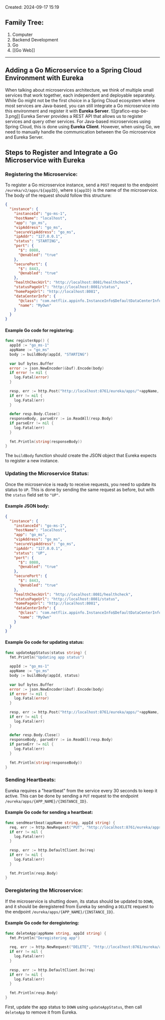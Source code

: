 Created: 2024-09-17 15:19
## Family Tree:
1. Computer
2. Backend Development
3. Go
4. [[Go Web]]
-- -
## Adding a Go Microservice to a Spring Cloud Environment with Eureka
When talking about microservices architecture, we think of multiple small services that work together, each independent and deployable separately. While Go might not be the first choice in a Spring Cloud ecosystem where most services are Java-based, you can still integrate a Go microservice into this environment and register it with **Eureka Server**.
![[grafico-esp-be-3.png]]
Eureka Server provides a REST API that allows us to register services and query other services. For Java-based microservices using Spring Cloud, this is done using **Eureka Client**. However, when using Go, we need to manually handle the communication between the Go microservice and Eureka Server.
## Steps to Register and Integrate a Go Microservice with Eureka
### Registering the Microservice:
To register a Go microservice instance, send a `POST` request to the endpoint `/eureka/v2/apps/${appID}`, where `${appID}` is the name of the microservice.
The body of the request should follow this structure:
```json
{
  "instance": {
    "instanceId": "go-ms-1",
    "hostName": "localhost",
    "app": "go_ms",
    "vipAddress": "go_ms",
    "secureVipAddress": "go_ms",
    "ipAddr": "127.0.0.1",
    "status": "STARTING",
    "port": {
      "$": 8080,
      "@enabled": "true"
    },
    "securePort": {
      "$": 8443,
      "@enabled": "true"
    },
    "healthCheckUrl": "http://localhost:8081/healthcheck",
    "statusPageUrl": "http://localhost:8081/status",
    "homePageUrl": "http://localhost:8081",
    "dataCenterInfo": {
      "@class": "com.netflix.appinfo.InstanceInfo$DefaultDataCenterInfo",
      "name": "MyOwn"
    }
  }
}
```
#### Example Go code for registering:
```go
func registerApp() {
  appId := "go_ms-1"
  appName := "go_ms"
  body := buildBody(appId, "STARTING")
  
  var buf bytes.Buffer
  error := json.NewEncoder(&buf).Encode(body)
  if error != nil {
    log.Fatal(error)
  }
  
  resp, err := http.Post("http://localhost:8761/eureka/apps/"+appName, "application/json", &buf)
  if err != nil {
    log.Fatal(err)
  }
  
  defer resp.Body.Close()
  responseBody, parseErr := io.ReadAll(resp.Body)
  if parseErr != nil {
    log.Fatal(err)
  }
  
  fmt.Println(string(responseBody))
}
```
The `buildBody` function should create the JSON object that Eureka expects to register a new instance.
### Updating the Microservice Status:
Once the microservice is ready to receive requests, you need to update its status to `UP`. This is done by sending the same request as before, but with the `status` field set to `"UP"`.
#### Example JSON body:
```json
{
  "instance": {
    "instanceId": "go-ms-1",
    "hostName": "localhost",
    "app": "go_ms",
    "vipAddress": "go_ms",
    "secureVipAddress": "go_ms",
    "ipAddr": "127.0.0.1",
    "status": "UP",
    "port": {
      "$": 8080,
      "@enabled": "true"
    },
    "securePort": {
      "$": 8443,
      "@enabled": "true"
    },
    "healthCheckUrl": "http://localhost:8081/healthcheck",
    "statusPageUrl": "http://localhost:8081/status",
    "homePageUrl": "http://localhost:8081",
    "dataCenterInfo": {
      "@class": "com.netflix.appinfo.InstanceInfo$DefaultDataCenterInfo",
      "name": "MyOwn"
    }
  }
}
```
#### Example Go code for updating status:
```go
func updateAppStatus(status string) {
  fmt.Println("Updating app status")
  
  appId := "go_ms-1"
  appName := "go_ms"
  body := buildBody(appId, status)
  
  var buf bytes.Buffer
  error := json.NewEncoder(&buf).Encode(body)
  if error != nil {
    log.Fatal(error)
  }
  
  resp, err := http.Post("http://localhost:8761/eureka/apps/"+appName, "application/json", &buf)
  if err != nil {
    log.Fatal(err)
  }
  
  defer resp.Body.Close()
  responseBody, parseErr := io.ReadAll(resp.Body)
  if parseErr != nil {
    log.Fatal(err)
  }
  
  fmt.Println(string(responseBody))
}
```
### Sending Heartbeats:
Eureka requires a "heartbeat" from the service every 30 seconds to keep it active. This can be done by sending a `PUT` request to the endpoint `/eureka/apps/{APP_NAME}/{INSTANCE_ID}`.
#### Example Go code for sending a heartbeat:
```go
func sendHeartbeat(appName string, appId string) {
  req, err := http.NewRequest("PUT", "http://localhost:8761/eureka/apps/"+appName+"/"+appId, nil)
  if err != nil {
    log.Fatal(err)
  }
  
  resp, err := http.DefaultClient.Do(req)
  if err != nil {
    log.Fatal(err)
  }
  
  fmt.Println(resp.Body)
}
```
### Deregistering the Microservice:
If the microservice is shutting down, its status should be updated to `DOWN`, and it should be deregistered from Eureka by sending a `DELETE` request to the endpoint `/eureka/apps/{APP_NAME}/{INSTANCE_ID}`.
#### Example Go code for deregistering:
```go
func deleteApp(appName string, appId string) {
  fmt.Println("Deregistering app")
  
  req, err := http.NewRequest("DELETE", "http://localhost:8761/eureka/apps/"+appName+"/"+appId, nil)
  if err != nil {
    log.Fatal(err)
  }
  
  resp, err := http.DefaultClient.Do(req)
  if err != nil {
    log.Fatal(err)
  }
  
  fmt.Println(resp.Body)
}
```
First, update the app status to `DOWN` using `updateAppStatus`, then call `deleteApp` to remove it from Eureka.